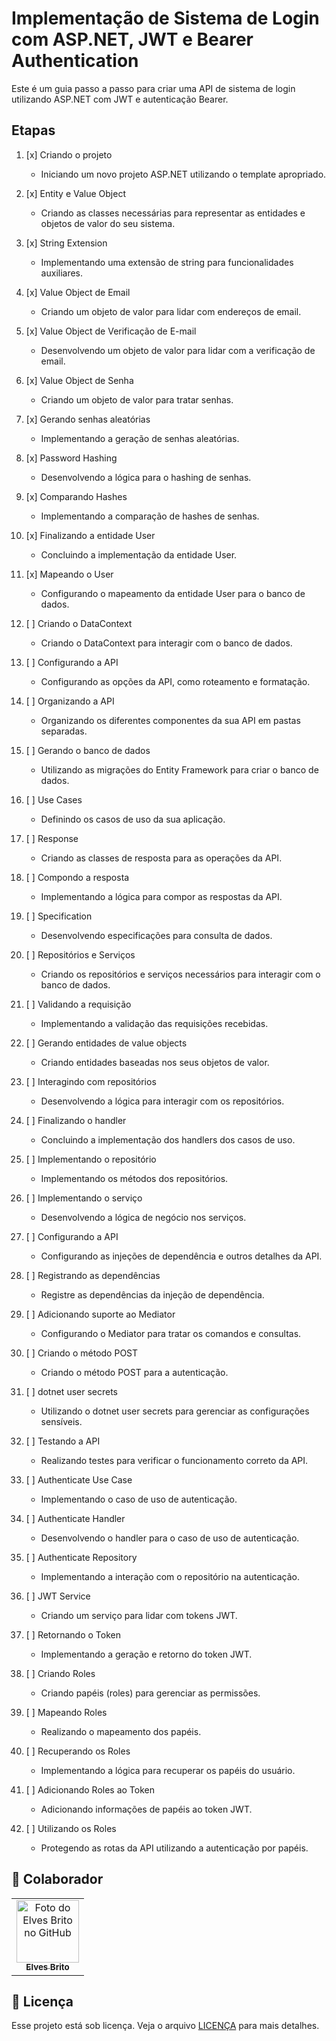 # Implementação de Sistema de Login com ASP.NET, JWT e Bearer Authentication

Este é um guia passo a passo para criar uma API de sistema de login utilizando ASP.NET com JWT e autenticação Bearer.

## Etapas

1. [x] Criando o projeto

   - Iniciando um novo projeto ASP.NET utilizando o template apropriado.

2. [x] Entity e Value Object

   - Criando as classes necessárias para representar as entidades e objetos de valor do seu sistema.

3. [x] String Extension

   - Implementando uma extensão de string para funcionalidades auxiliares.

4. [x] Value Object de Email

   - Criando um objeto de valor para lidar com endereços de email.

5. [x] Value Object de Verificação de E-mail

   - Desenvolvendo um objeto de valor para lidar com a verificação de email.

6. [x] Value Object de Senha

   - Criando um objeto de valor para tratar senhas.

7. [x] Gerando senhas aleatórias

   - Implementando a geração de senhas aleatórias.

8. [x] Password Hashing

   - Desenvolvendo a lógica para o hashing de senhas.

9. [x] Comparando Hashes

   - Implementando a comparação de hashes de senhas.

10. [x] Finalizando a entidade User

    - Concluindo a implementação da entidade User.

11. [x] Mapeando o User

    - Configurando o mapeamento da entidade User para o banco de dados.

12. [ ] Criando o DataContext

    - Criando o DataContext para interagir com o banco de dados.

13. [ ] Configurando a API

    - Configurando as opções da API, como roteamento e formatação.

14. [ ] Organizando a API

    - Organizando os diferentes componentes da sua API em pastas separadas.

15. [ ] Gerando o banco de dados

    - Utilizando as migrações do Entity Framework para criar o banco de dados.

16. [ ] Use Cases

    - Definindo os casos de uso da sua aplicação.

17. [ ] Response

    - Criando as classes de resposta para as operações da API.

18. [ ] Compondo a resposta

    - Implementando a lógica para compor as respostas da API.

19. [ ] Specification

    - Desenvolvendo especificações para consulta de dados.

20. [ ] Repositórios e Serviços

    - Criando os repositórios e serviços necessários para interagir com o banco de dados.

21. [ ] Validando a requisição

    - Implementando a validação das requisições recebidas.

22. [ ] Gerando entidades de value objects

    - Criando entidades baseadas nos seus objetos de valor.

23. [ ] Interagindo com repositórios

    - Desenvolvendo a lógica para interagir com os repositórios.

24. [ ] Finalizando o handler

    - Concluindo a implementação dos handlers dos casos de uso.

25. [ ] Implementando o repositório

    - Implementando os métodos dos repositórios.

26. [ ] Implementando o serviço

    - Desenvolvendo a lógica de negócio nos serviços.

27. [ ] Configurando a API

    - Configurando as injeções de dependência e outros detalhes da API.

28. [ ] Registrando as dependências

    - Registre as dependências da injeção de dependência.

29. [ ] Adicionando suporte ao Mediator

    - Configurando o Mediator para tratar os comandos e consultas.

30. [ ] Criando o método POST

    - Criando o método POST para a autenticação.

31. [ ] dotnet user secrets

    - Utilizando o dotnet user secrets para gerenciar as configurações sensíveis.

32. [ ] Testando a API

    - Realizando testes para verificar o funcionamento correto da API.

33. [ ] Authenticate Use Case

    - Implementando o caso de uso de autenticação.

34. [ ] Authenticate Handler

    - Desenvolvendo o handler para o caso de uso de autenticação.

35. [ ] Authenticate Repository

    - Implementando a interação com o repositório na autenticação.

36. [ ] JWT Service

    - Criando um serviço para lidar com tokens JWT.

37. [ ] Retornando o Token

    - Implementando a geração e retorno do token JWT.

38. [ ] Criando Roles

    - Criando papéis (roles) para gerenciar as permissões.

39. [ ] Mapeando Roles

    - Realizando o mapeamento dos papéis.

40. [ ] Recuperando os Roles

    - Implementando a lógica para recuperar os papéis do usuário.

41. [ ] Adicionando Roles ao Token

    - Adicionando informações de papéis ao token JWT.

42. [ ] Utilizando os Roles
    - Protegendo as rotas da API utilizando a autenticação por papéis.

## 🤝 Colaborador

<table>
  <tr>
    <td align="center">
      <a href="#">
        <img src="https://github.com/elvesbd.png" width="100px;" alt="Foto do Elves Brito no GitHub"/><br>
        <sub>
          <b>Elves Brito</b>
        </sub>
      </a>
    </td>
  </tr>
</table>

## 📝 Licença

Esse projeto está sob licença. Veja o arquivo [LICENÇA](LICENSE.md) para mais detalhes.
